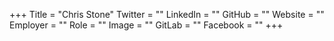 +++
Title = "Chris Stone"
Twitter = ""
LinkedIn = ""
GitHub = ""
Website = ""
Employer = ""
Role = ""
Image = ""
GitLab = ""
Facebook = ""
+++
